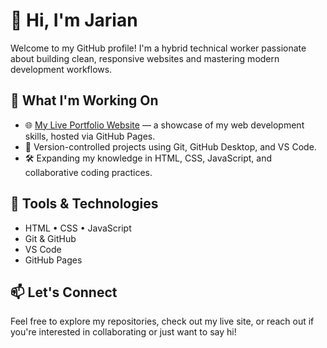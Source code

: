 # 👋 Hi, I'm Jarian

Welcome to my GitHub profile! I'm a hybrid technical worker passionate about building clean, responsive websites and mastering modern development workflows.

## 🚀 What I'm Working On

- 🌐 [My Live Portfolio Website](https://jalujr.github.io) — a showcase of my web development skills, hosted via GitHub Pages.
- 📁 Version-controlled projects using Git, GitHub Desktop, and VS Code.
- 🛠️ Expanding my knowledge in HTML, CSS, JavaScript, and collaborative coding practices.

## 🧰 Tools & Technologies

- HTML • CSS • JavaScript  
- Git & GitHub  
- VS Code  
- GitHub Pages

## 📫 Let's Connect

Feel free to explore my repositories, check out my live site, or reach out if you're interested in collaborating or just want to say hi!
